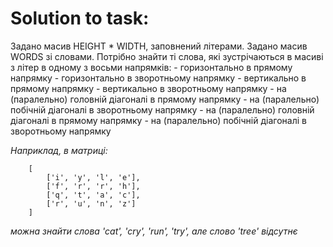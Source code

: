 # Solution to task:

Задано масив HEIGHT \* WIDTH, заповнений літерами. Задано масив WORDS зі
словами. Потрібно знайти ті слова, які зустрічаються в масиві з літер в одному з
восьми напрямків: - горизонтально в прямому напрямку - горизонтально в
зворотньому напрямку - вертикально в прямому напрямку - вертикально в
зворотньому напрямку - на (паралельно) головній діагоналі в прямому напрямку -
на (паралельно) побічній діагоналі в зворотньому напрямку - на (паралельно)
головній діагоналі в прямому напрямку - на (паралельно) побічній діагоналі в
зворотньому напрямку

_Наприклад, в матриці:_

```
    [
        ['i', 'y', 'l', 'e'],
        ['f', 'r', 'r', 'h'],
        ['q', 't', 'a', 'c'],
        ['r', 'u', 'n', 'z']
    ]
```

_можна знайти слова 'cat', 'cry', 'run', 'try', але слово 'tree' відсутнє_
